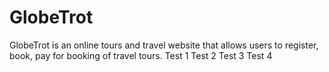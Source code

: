 # GlobeTrot

GlobeTrot is an online tours and travel website that allows users to register, book, pay for booking of travel tours.
Test 1
Test 2
Test 3
Test 4
